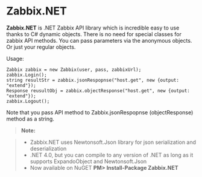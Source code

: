 Zabbix.NET
===================


**Zabbix.NET** is .NET Zabbix API library which is incredible easy to use thanks to C# dynamic objects. 
There is no need for special classes for zabbix API methods. You can pass parameters via the anonymous objects. Or just your regular objects.

Usage:
```
Zabbix zabbix = new Zabbix(user, pass, zabbixUrl);
zabbix.Login();
string resultStr = zabbix.jsonRespopnse("host.get", new {output: "extend"});
Response reusultObj = zabbix.objectResponse("host.get", new {output: "extend"});
zabbix.Logout();
```
Note that you pass API method to Zabbix.jsonRespopnse (objectResponse) method as a string.

> **Note:**

> - Zabbix.NET uses Newtonsoft.Json library for json serialization and deserialization
> - .NET 4.0, but you can compile to any version of .NET as long as it supports ExpandoObject and Newtonsoft.Json 
> - Now available on NuGET **PM> Install-Package Zabbix.NET**
